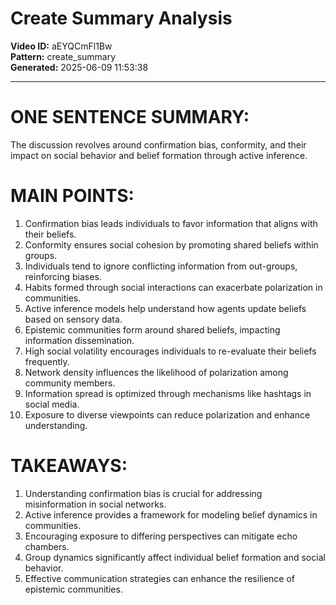 # Create Summary Analysis

**Video ID:** aEYQCmFl1Bw  
**Pattern:** create_summary  
**Generated:** 2025-06-09 11:53:38  

---

# ONE SENTENCE SUMMARY:
The discussion revolves around confirmation bias, conformity, and their impact on social behavior and belief formation through active inference.

# MAIN POINTS:
1. Confirmation bias leads individuals to favor information that aligns with their beliefs.
2. Conformity ensures social cohesion by promoting shared beliefs within groups.
3. Individuals tend to ignore conflicting information from out-groups, reinforcing biases.
4. Habits formed through social interactions can exacerbate polarization in communities.
5. Active inference models help understand how agents update beliefs based on sensory data.
6. Epistemic communities form around shared beliefs, impacting information dissemination.
7. High social volatility encourages individuals to re-evaluate their beliefs frequently.
8. Network density influences the likelihood of polarization among community members.
9. Information spread is optimized through mechanisms like hashtags in social media.
10. Exposure to diverse viewpoints can reduce polarization and enhance understanding.

# TAKEAWAYS:
1. Understanding confirmation bias is crucial for addressing misinformation in social networks.
2. Active inference provides a framework for modeling belief dynamics in communities.
3. Encouraging exposure to differing perspectives can mitigate echo chambers.
4. Group dynamics significantly affect individual belief formation and social behavior.
5. Effective communication strategies can enhance the resilience of epistemic communities.